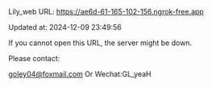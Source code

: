 Lily_web URL: https://ae6d-61-165-102-156.ngrok-free.app

Updated at: 2024-12-09 23:49:56

If you cannot open this URL, the server might be down.

Please contact: 

goley04@foxmail.com Or Wechat:GL_yeaH